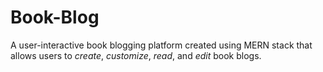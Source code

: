 # **Book-Blog**

A user-interactive book blogging platform created using MERN stack that allows users to *create*, *customize*, *read*, and *edit* book blogs.
